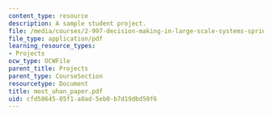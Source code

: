 ```yaml
---
content_type: resource
description: A sample student project.
file: /media/courses/2-997-decision-making-in-large-scale-systems-spring-2004/cfd5864505f1a8ad5eb0b7d19dbd50f6_most_uhan_paper.pdf
file_type: application/pdf
learning_resource_types:
- Projects
ocw_type: OCWFile
parent_title: Projects
parent_type: CourseSection
resourcetype: Document
title: most_uhan_paper.pdf
uid: cfd58645-05f1-a8ad-5eb0-b7d19dbd50f6
---
```

